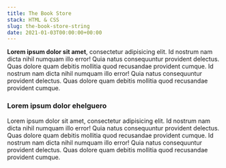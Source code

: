 ```yaml
---
title: The Book Store
stack: HTML & CSS
slug: the-book-store-string
date: 2021-01-03T00:00:00+00:00
---
```


**Lorem ipsum dolor sit amet**, consectetur adipisicing elit. Id nostrum nam dicta nihil numquam illo error! Quia natus consequuntur provident delectus. Quas dolore quam debitis mollitia quod recusandae provident cumque. Id nostrum nam dicta nihil numquam illo error! Quia natus consequuntur provident delectus. Quas dolore quam debitis mollitia quod recusandae provident cumque.

### Lorem ipsum dolor ehelguero

Lorem ipsum dolor sit amet, consectetur adipisicing elit. Id nostrum nam dicta nihil numquam illo error! Quia natus consequuntur provident delectus. Quas dolore quam debitis mollitia quod recusandae provident cumque. Id nostrum nam dicta nihil numquam illo error! Quia natus consequuntur provident delectus. Quas dolore quam debitis mollitia quod recusandae provident cumque.